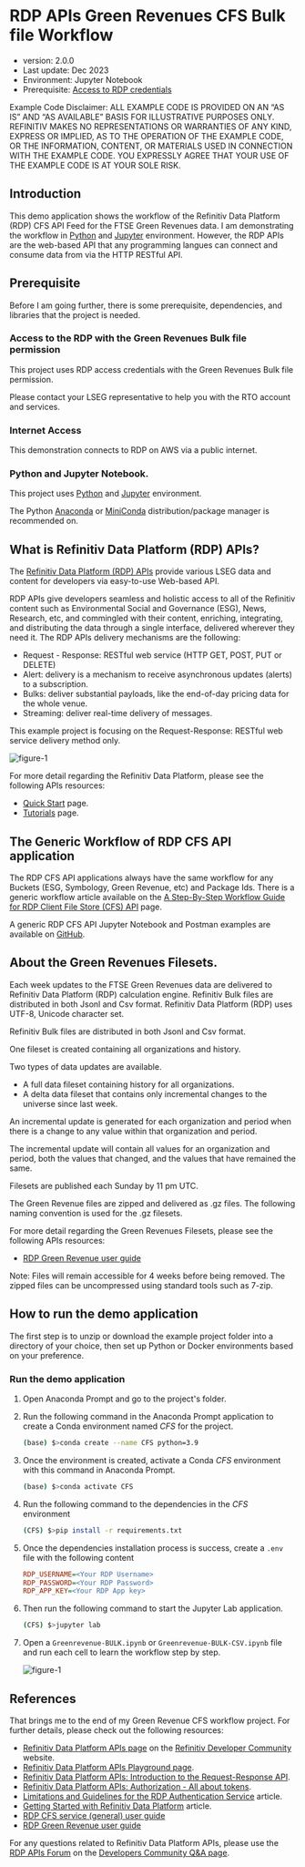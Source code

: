 # RDP APIs Green Revenues CFS Bulk file Workflow
- version: 2.0.0
- Last update: Dec 2023
- Environment: Jupyter Notebook
- Prerequisite: [Access to RDP credentials](#prerequisite)

Example Code Disclaimer:
ALL EXAMPLE CODE IS PROVIDED ON AN “AS IS” AND “AS AVAILABLE” BASIS FOR ILLUSTRATIVE PURPOSES ONLY. REFINITIV MAKES NO REPRESENTATIONS OR WARRANTIES OF ANY KIND, EXPRESS OR IMPLIED, AS TO THE OPERATION OF THE EXAMPLE CODE, OR THE INFORMATION, CONTENT, OR MATERIALS USED IN CONNECTION WITH THE EXAMPLE CODE. YOU EXPRESSLY AGREE THAT YOUR USE OF THE EXAMPLE CODE IS AT YOUR SOLE RISK.

## <a id="intro"></a>Introduction

This demo application shows the workflow of the Refinitiv Data Platform (RDP) CFS API Feed for the FTSE Green Revenues data. I am demonstrating the workflow in [Python](https://www.python.org/) and [Jupyter](https://jupyter.org/) environment. However, the RDP APIs are the web-based API that any programming langues can connect and consume data from via the HTTP RESTful API. 

## <a id="prerequisite"></a>Prerequisite

Before I am going further, there is some prerequisite, dependencies, and libraries that the project is needed.

### Access to the RDP with the Green Revenues Bulk file permission

This project uses RDP access credentials with the Green Revenues Bulk file permission.

Please contact your LSEG representative to help you with the RTO account and services.

### Internet Access

This demonstration connects to RDP on AWS via a public internet.

### Python and Jupyter Notebook.

This project uses [Python](https://www.python.org/) and [Jupyter](https://jupyter.org/) environment.

The Python [Anaconda](https://www.anaconda.com/distribution/) or [MiniConda](https://docs.conda.io/en/latest/miniconda.html) distribution/package manager is recommended on.

## <a id="whatis_rdp"></a>What is Refinitiv Data Platform (RDP) APIs?

The [Refinitiv Data Platform (RDP) APIs](https://developers.lseg.com/en/api-catalog/refinitiv-data-platform/refinitiv-data-platform-apis) provide various LSEG data and content for developers via easy-to-use Web-based API.

RDP APIs give developers seamless and holistic access to all of the Refinitiv content such as Environmental Social and Governance (ESG), News, Research, etc, and commingled with their content, enriching, integrating, and distributing the data through a single interface, delivered wherever they need it.  The RDP APIs delivery mechanisms are the following:
* Request - Response: RESTful web service (HTTP GET, POST, PUT or DELETE) 
* Alert: delivery is a mechanism to receive asynchronous updates (alerts) to a subscription. 
* Bulks:  deliver substantial payloads, like the end-of-day pricing data for the whole venue. 
* Streaming: deliver real-time delivery of messages.

This example project is focusing on the Request-Response: RESTful web service delivery method only.  

![figure-1](images/01_rdp.png "Refinitiv Data Platform content set")

For more detail regarding the Refinitiv Data Platform, please see the following APIs resources: 
- [Quick Start](https://developers.lseg.com/en/api-catalog/refinitiv-data-platform/refinitiv-data-platform-apis/quick-start) page.
- [Tutorials](https://developers.lseg.com/en/api-catalog/refinitiv-data-platform/refinitiv-data-platform-apis/tutorials) page.

## <a id="generic_workflow">The Generic Workflow of RDP CFS API application

The RDP CFS API applications always have the same workflow for any Buckets (ESG, Symbology, Green Revenue, etc) and Package Ids. There is a generic workflow article available on the [A Step-By-Step Workflow Guide for RDP Client File Store (CFS) API](https://developers.lseg.com/en/article-catalog/article/a-step-by-step-workflow-guide-for-rdp-client-file-store--cfs--ap) page.

A generic RDP CFS API Jupyter Notebook and Postman examples are available on [GitHub](https://github.com/LSEG-API-Samples/LSEG-API-Samples-Example.RDP.Python.GenericBulkFile.Workflow).

## <a id="whatis_rdp"></a>About the Green Revenues Filesets.

Each week updates to the FTSE Green Revenues data are delivered to Refinitiv Data Platform (RDP) calculation engine. Refinitiv Bulk files are distributed in both Jsonl and Csv format. Refinitiv Data Platform (RDP) uses UTF-8, Unicode character  set. 

Refinitiv Bulk files are distributed in both Jsonl and Csv format. 

One fileset is created containing all organizations and history. 

Two types of data updates are available. 
* A full data fileset containing history for all organizations. 
* A delta data fileset that contains only incremental changes to the universe since last week. 

An incremental update is generated for each organization and period when there is a change to any value within that organization and period. 

The incremental update will contain all values for an organization and period, both the values that changed, and the values that  have remained the same. 

Filesets are published each Sunday by 11 pm UTC. 

The Green Revenue files are zipped and delivered as .gz files. The following naming convention is used for the .gz filesets.

For more detail regarding the Green Revenues Filesets, please see the following APIs resources: 
- [RDP Green Revenue user guide](https://developers.refinitiv.com/en/api-catalog/refinitiv-data-platform/refinitiv-data-platform-apis/documentation#green-revenues-user-guide)

Note: Files will remain accessible for 4 weeks before being removed. The zipped files can be uncompressed using standard tools such as 7-zip.


## <a id="how_to_run"></a>How to run the demo application

The first step is to unzip or download the example project folder into a directory of your choice, then set up Python or Docker environments based on your preference.

### <a id="python_example_run"></a>Run the demo application

1. Open Anaconda Prompt and go to the project's folder.
2. Run the following command in the Anaconda Prompt application to create a Conda environment named *CFS* for the project.
    ``` bash
    (base) $>conda create --name CFS python=3.9
    ```
3. Once the environment is created, activate a Conda *CFS* environment with this command in Anaconda Prompt.
    ``` bash
    (base) $>conda activate CFS
    ```
4. Run the following command to the dependencies in the *CFS* environment 
    ``` bash
    (CFS) $>pip install -r requirements.txt
    ```
5. Once the dependencies installation process is success, create a ```.env``` file with the following content
    ``` INI
    RDP_USERNAME=<Your RDP Username>
    RDP_PASSWORD=<Your RDP Password>
    RDP_APP_KEY=<Your RDP App key>
    ```
5. Then run the following command to start the Jupyter Lab application.
    ``` bash
    (CFS) $>jupyter lab
    ```
6. Open a ```Greenrevenue-BULK.ipynb``` or ```Greenrevenue-BULK-CSV.ipynb``` file and run each cell to learn the workflow step by step.

    ![figure-1](images/02_green_revenue_notebook.png "Greenrevenue-BULK.ipynb notebook file")

## <a id="references"></a>References

That brings me to the end of my Green Revenue CFS workflow project. For further details, please check out the following resources:
* [Refinitiv Data Platform APIs page](https://developers.lseg.com/en/api-catalog/refinitiv-data-platform/refinitiv-data-platform-apis) on the [Refinitiv Developer Community](https://developers.refinitiv.com/) website.
* [Refinitiv Data Platform APIs Playground page](https://api.refinitiv.com).
* [Refinitiv Data Platform APIs: Introduction to the Request-Response API](https://developers.lseg.com/en/api-catalog/refinitiv-data-platform/refinitiv-data-platform-apis/tutorials#introduction-to-the-request-response-api).
* [Refinitiv Data Platform APIs: Authorization - All about tokens](https://developers.lseg.com/en/api-catalog/refinitiv-data-platform/refinitiv-data-platform-apis/tutorials#authorization-all-about-tokens).
* [Limitations and Guidelines for the RDP Authentication Service](https://developers.lseg.com/en/article-catalog/article/limitations-and-guidelines-for-the-rdp-authentication-service) article.
* [Getting Started with Refinitiv Data Platform](https://developers.lseg.com/en/article-catalog/article/getting-start-with-refinitiv-data-platform) article.
* [RDP CFS service (general) user guide](https://developers.lseg.com/en/api-catalog/refinitiv-data-platform/refinitiv-data-platform-apis/documentation#cfs-api-user-guide)
* [RDP Green Revenue user guide](https://developers.lseg.com/en/api-catalog/refinitiv-data-platform/refinitiv-data-platform-apis/documentation#green-revenues-user-guide)

For any questions related to Refinitiv Data Platform APIs, please use the [RDP APIs Forum](https://community.developers.refinitiv.com/spaces/231/index.html) on the [Developers Community Q&A page](https://community.developers.refinitiv.com/).
